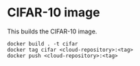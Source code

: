 # CIFAR-10 image

This builds the CIFAR-10 image.
```
docker build . -t cifar
docker tag cifar <cloud-repository>:<tag>
docker push <cloud-repository>:<tag>
```
